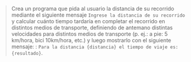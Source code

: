 > Crea un programa que pida al usuario la distancia de su recorrido mediante el siguiente mensaje `Ingrese la distancia de su recorrido` y calcular cuánto tiempo tardaría en completar el recorrido en distintos medios de transporte, definiendo de antemano distintas velocidades para distintos medios de transporte (p. ej.: a pie: 5 km/hora, bici 10km/hora, etc.) y luego mostrarlo con el siguiente mensaje: : `Para la distancia {distancia} el tiempo de viaje es: {resultado}`.

<style>
  .mu-browser {
    display: none;
  }
</style>